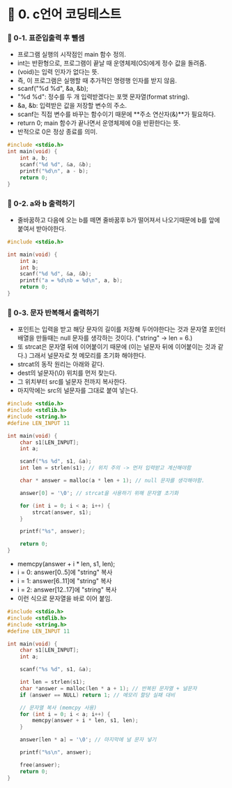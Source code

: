 # 📌 0. c언어 코딩테스트
### 📌 0-1. 표준입출력 후 뺄셈
- 프로그램 실행의 시작점인 main 함수 정의.
- int는 반환형으로, 프로그램이 끝날 때 운영체제(OS)에게 정수 값을 돌려줌.
- (void)는 입력 인자가 없다는 뜻.
- 즉, 이 프로그램은 실행할 때 추가적인 명령행 인자를 받지 않음.
- scanf("%d %d", &a, &b);
- "%d %d": 정수를 두 개 입력받겠다는 포맷 문자열(format string).
- &a, &b: 입력받은 값을 저장할 변수의 주소.
- scanf는 직접 변수를 바꾸는 함수이기 때문에 **주소 연산자(&)**가 필요하다.
- return 0; main 함수가 끝나면서 운영체제에 0을 반환한다는 뜻.
- 반적으로 0은 정상 종료를 의미.
```c
#include <stdio.h>
int main(void) {
    int a, b;
    scanf("%d %d", &a, &b);
    printf("%d\n", a - b);
    return 0;
}
```

### 📌 0-2. a와 b 출력하기
- 줄바꿈하고 다음에 오는 b를 떼면 줄바꿈후 b가 떨어져서 나오기때문에 b를 앞에 붙여서 받아야한다.
```c
#include <stdio.h>

int main(void) {
    int a;
    int b;
    scanf("%d %d", &a, &b);
    printf("a = %d\nb = %d\n", a, b);
    return 0;
}
```

### 📌 0-3. 문자 반복해서 출력하기
- 포인트는 입력을 받고 해당 문자의 길이를 저장해 두어야한다는 것과 문자열 포인터 배열을 만들때는 null 문자를 생각하는 것이다. ("string" → len = 6.)
- 또 strcat은 문자열 뒤에 이어붙이기 때문에 (이는 널문자 뒤에 이어붙이는 것과 같다.) 그래서 널문자로 첫 메모리를 초기화 해야한다.
- strcat의 동작 원리는 아래와 같다.
- dest의 널문자(\0) 위치를 먼저 찾는다.
- 그 위치부터 src를 널문자 전까지 복사한다.
- 마지막에는 src의 널문자를 그대로 붙여 넣는다.
```c
#include <stdio.h>
#include <stdlib.h>
#include <string.h>
#define LEN_INPUT 11

int main(void) {
    char s1[LEN_INPUT];
    int a;

    scanf("%s %d", s1, &a);
    int len = strlen(s1); // 위치 주의 -> 먼저 입력받고 계산해야함

    char * answer = malloc(a * len + 1); // null 문자를 생각해야함.

    answer[0] = '\0'; // strcat을 사용하기 위해 문자열 초기화

    for (int i = 0; i < a; i++) {
        strcat(answer, s1);
    }

    printf("%s", answer);

    return 0;
}
```
- memcpy(answer + i * len, s1, len);
- i = 0: answer[0..5]에 "string" 복사
- i = 1: answer[6..11]에 "string" 복사
- i = 2: answer[12..17]에 "string" 복사
- 이런 식으로 문자열을 바로 이어 붙임.
```c
#include <stdio.h>
#include <stdlib.h>
#include <string.h>
#define LEN_INPUT 11

int main(void) {
    char s1[LEN_INPUT];
    int a;

    scanf("%s %d", s1, &a);

    int len = strlen(s1);
    char *answer = malloc(len * a + 1); // 반복된 문자열 + 널문자
    if (answer == NULL) return 1; // 메모리 할당 실패 대비

    // 문자열 복사 (memcpy 사용)
    for (int i = 0; i < a; i++) {
        memcpy(answer + i * len, s1, len);
    }

    answer[len * a] = '\0'; // 마지막에 널 문자 넣기

    printf("%s\n", answer);

    free(answer);
    return 0;
}
```